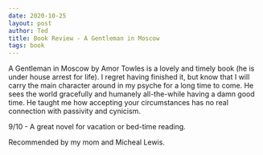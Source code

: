 ```yaml
---
date: 2020-10-25
layout: post
author: Ted
title: Book Review - A Gentleman in Moscow
tags: book
---
```

A Gentleman in Moscow by Amor Towles is a lovely and timely book (he is under house arrest for life). I regret having finished it, but know that I will carry the main character around in my psyche for a long time to come. He sees the world gracefully and humanely all-the-while having a damn good time. He taught me how accepting your circumstances has no real connection with passivity and cynicism.

9/10 - A great novel for vacation or bed-time reading. 

Recommended by my mom and Micheal Lewis. 